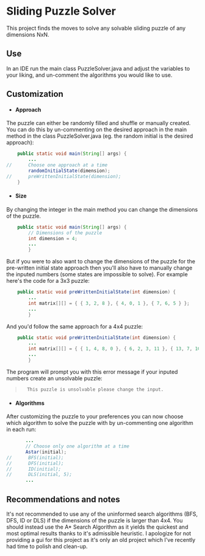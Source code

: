 # Sliding Puzzle Solver

This project finds the moves to solve any solvable sliding puzzle of any dimensions NxN.

## Use

In an IDE run the main class PuzzleSolver.java and adjust the variables to your liking, and un-comment the algorithms you would like to use.

## Customization

- #### Approach
The puzzle can either be randomly filled and shuffle or manually created. You can do this by un-commenting on the desired approach in the main method in the class PuzzleSolver.java (eg. the random initial is the desired approach):
```java
	public static void main(String[] args) {
		...
//		Choose one approach at a time
		randomInitialState(dimension);
//		preWrittenInitialState(dimension);
	}
```

- #### Size
By changing the integer in the main method you can change the dimensions of the puzzle.
```java
	public static void main(String[] args) {
		// Dimensions of the puzzle
		int dimension = 4;
		...
		}
```


But if you were to also want to change the dimensions of the puzzle for the pre-written initial state approach then you'll also have to manually change the inputed numbers (some states are impossible to solve).
For example here's the code for a 3x3 puzzle:
```java
	public static void preWrittenInitialState(int dimension) {
		...
		int matrix[][] = { { 3, 2, 8 }, { 4, 0, 1 }, { 7, 6, 5 } };
		...
		}
```
And you'd follow the same approach for a 4x4 puzzle:
```java
    public static void preWrittenInitialState(int dimension) {
    	...
		int matrix[][] = { { 1, 4, 8, 0 }, { 6, 2, 3, 11 }, { 13, 7, 10, 12 }, { 5, 9, 15, 14 } };
		...
		}
```
The program will prompt you with this error message if your inputed numbers create an unsolvable puzzle:
>       This puzzle is unsolvable please change the input.
- #### Algorithms
 After customizing the puzzle to your preferences you can now choose which algorithm to solve the puzzle with by un-commenting one algorithm in each run:
 ```java
        ...
		// Choose only one algorithm at a time
		Astar(initial);
//		BFS(initial);
//		DFS(initial);
//		ID(initial);
//		DLS(initial, 5);
        ...
```
## Recommendations and notes
It's not recommended to use any of the uninformed search algorithms (BFS, DFS, ID or DLS) if the dimensions of the puzzle is larger than 4x4. You should instead use the A* Search Algorithm as it yields the quickest and most optimal results thanks to it's admissible heuristic.
I apologize for not providing a gui for this project as it's only an old project which I've recently had time to polish and clean-up.
